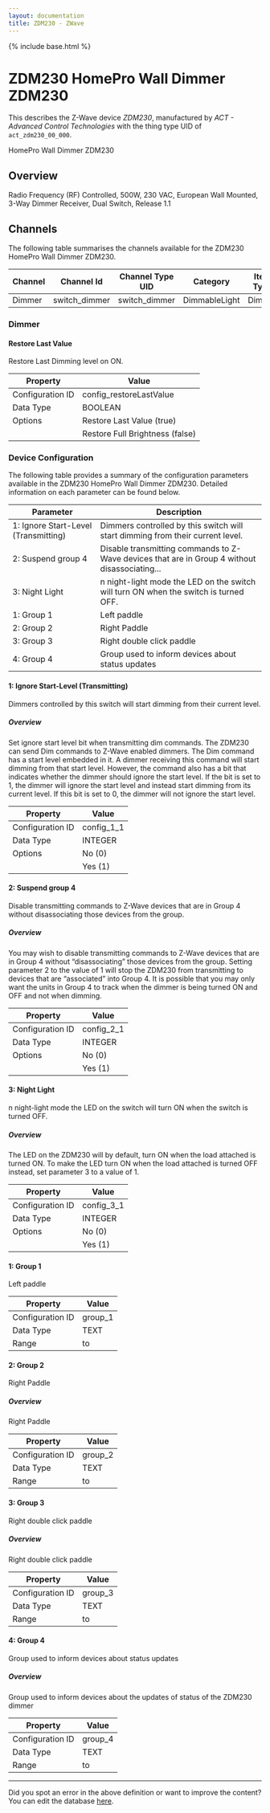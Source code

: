 ```yaml
---
layout: documentation
title: ZDM230 - ZWave
---
```


{% include base.html %}

# ZDM230 HomePro Wall Dimmer ZDM230

This describes the Z-Wave device *ZDM230*, manufactured by *ACT - Advanced Control Technologies* with the thing type UID of ```act_zdm230_00_000```. 

HomePro Wall Dimmer ZDM230  


## Overview 

Radio Frequency (RF) Controlled, 500W, 230 VAC, European Wall Mounted, 3-Way Dimmer Receiver, Dual Switch, Release 1.1


## Channels
The following table summarises the channels available for the ZDM230 HomePro Wall Dimmer ZDM230.

| Channel | Channel Id | Channel Type UID | Category | Item Type |
|---------|------------|------------------|----------|-----------|
| Dimmer | switch_dimmer | switch_dimmer | DimmableLight | Dimmer |


### Dimmer

#### Restore Last Value

Restore Last Dimming level on ON.


| Property         | Value    |
|------------------|----------|
| Configuration ID | config_restoreLastValue |
| Data Type        | BOOLEAN || Default Value | true |
| Options | Restore Last Value (true) |
|  | Restore Full Brightness (false) |


### Device Configuration
The following table provides a summary of the configuration parameters available in the ZDM230 HomePro Wall Dimmer ZDM230.
Detailed information on each parameter can be found below.

| Parameter   | Description |
|-------------|-------------|
| 1: Ignore Start-Level (Transmitting) | Dimmers controlled by this switch will start dimming from their current level. |
| 2: Suspend group 4 | Disable transmitting commands to Z-Wave devices that are in Group 4 without disassociating... |
| 3: Night Light | n night-light mode the LED on the switch will turn ON when the switch is turned OFF. |
| 1: Group 1 | Left paddle |
| 2: Group 2 | Right Paddle |
| 3: Group 3 | Right double click paddle |
| 4: Group 4 | Group used to inform devices about status updates |


#### 1: Ignore Start-Level (Transmitting)

Dimmers controlled by this switch will start dimming from their current level.  


##### Overview 

Set ignore start level bit when transmitting dim commands. The ZDM230 can send Dim commands to Z-Wave enabled dimmers. The Dim command has a start level embedded in it. A dimmer receiving this command will start dimming from that start level. However, the command also has a bit that indicates whether the dimmer should ignore the start level. If the bit is set to 1, the dimmer will ignore the start level and instead start dimming from its current level. If this bit is set to 0, the dimmer will not ignore the start level.


| Property         | Value    |
|------------------|----------|
| Configuration ID | config_1_1 |
| Data Type        | INTEGER || Default Value | 1 |
| Options | No (0) |
|  | Yes (1) |


#### 2: Suspend group 4

Disable transmitting commands to Z-Wave devices that are in Group 4 without disassociating those devices from the group.  


##### Overview 

You may wish to disable transmitting commands to Z-Wave devices that are in Group 4 without “disassociating” those devices from the group. Setting parameter 2 to the value of 1 will stop the ZDM230 from transmitting to devices that are “associated” into Group 4. It is possible that you may only want the units in Group 4 to track when the dimmer is being turned ON and OFF and not when dimming.


| Property         | Value    |
|------------------|----------|
| Configuration ID | config_2_1 |
| Data Type        | INTEGER || Default Value | 0 |
| Options | No (0) |
|  | Yes (1) |


#### 3: Night Light

n night-light mode the LED on the switch will turn ON when the switch is turned OFF.  


##### Overview 

The LED on the ZDM230 will by default, turn ON when the load attached is turned ON. To make the LED turn ON when the load attached is turned OFF instead, set parameter 3 to a value of 1.


| Property         | Value    |
|------------------|----------|
| Configuration ID | config_3_1 |
| Data Type        | INTEGER || Default Value | 0 |
| Options | No (0) |
|  | Yes (1) |


#### 1: Group 1

Left paddle


| Property         | Value    |
|------------------|----------|
| Configuration ID | group_1 |
| Data Type        | TEXT |
| Range |  to  |


#### 2: Group 2

Right Paddle  


##### Overview 

Right Paddle


| Property         | Value    |
|------------------|----------|
| Configuration ID | group_2 |
| Data Type        | TEXT |
| Range |  to  |


#### 3: Group 3

Right double click paddle  


##### Overview 

Right double click paddle


| Property         | Value    |
|------------------|----------|
| Configuration ID | group_3 |
| Data Type        | TEXT |
| Range |  to  |


#### 4: Group 4

Group used to inform devices about status updates  


##### Overview 

Group used to inform devices about the updates of status of the ZDM230 dimmer


| Property         | Value    |
|------------------|----------|
| Configuration ID | group_4 |
| Data Type        | TEXT |
| Range |  to  |


---

Did you spot an error in the above definition or want to improve the content?
You can edit the database [here](http://www.cd-jackson.com/index.php/zwave/zwave-device-database/zwave-device-list/devicesummary/362).
